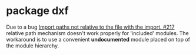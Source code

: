 # package dxf

Due to a bug [Import paths not relative to the file with the import. #217](https://github.com/openscad/openscad/issues/217#issuecomment-136832010)
relative path mechanism doesn't work properly for 'included' modules. The
workaround is to use a convenient __undocumented__ module placed on top of
the module hierarchy.


